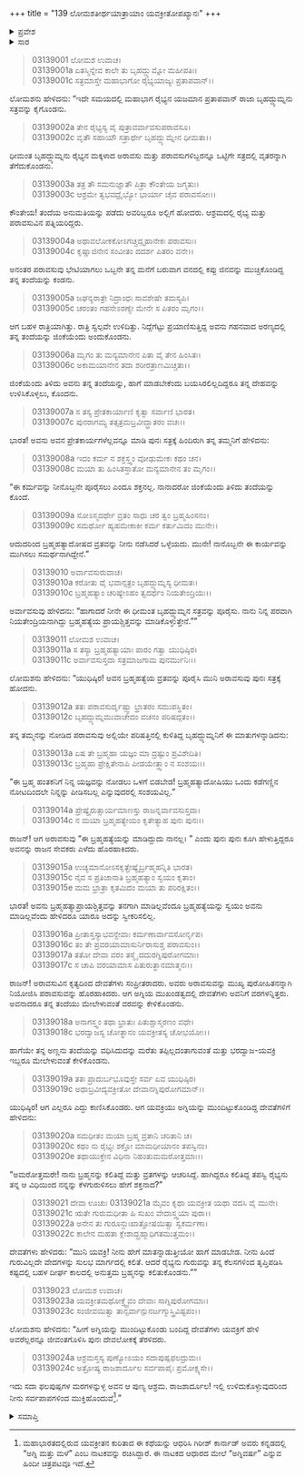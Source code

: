 +++
title = "139 ಲೋಮಶತೀರ್ಥಯಾತ್ರಾಯಾಂ ಯವಕ್ರೀತೋಪಖ್ಯಾನಃ"
+++

<details><summary>ಪ್ರವೇಶ</summary>


।।   ಓಂ ಓಂ ನಮೋ ನಾರಾಯಣಾಯ।।   ಶ್ರೀ ವೇದವ್ಯಾಸಾಯ ನಮಃ ।।

ಶ್ರೀ ಕೃಷ್ಣದ್ವೈಪಾಯನ ವೇದವ್ಯಾಸ ವಿರಚಿತ  

**ಶ್ರೀ ಮಹಾಭಾರತ**

**ಆರಣ್ಯಕ ಪರ್ವ**

**ತೀರ್ಥಯಾತ್ರಾ ಪರ್ವ**

**ಅಧ್ಯಾಯ 139**

</details>


<details><summary>ಸಾರ</summary>

ಅರಾವಸು-ಪರಾವಸು ಇಬ್ಬರೂ ರಾಜಾ ಬೃಹದ್ಯುಮ್ನನ ಸತ್ರದಲ್ಲಿ ವೃತರಾಗಿ ಭಾಗವಹಿಸಿದುದು (1-2). ಒಂದು ರಾತ್ರಿ ಮನೆಗೆ ಬರುವಾಗ ಅರಾವಸುವು ಜಿಂಕೆಯೆಂದು ತಿಳಿದು ರೈಭ್ಯನನ್ನು ಕೊಂದುದು (3-6). ತಮ್ಮ ಪರಾವಸುವಿಗೆ ಬ್ರಹ್ಮಹತ್ಯಾದೋಷದ ವ್ರತವನ್ನು ನಡೆಸೆಂದು ಅರಾವಸುವು ಹೇಳಿ ಯಾಗಕಾರ್ಯದಲ್ಲಿ ತೊಡಗುವುದು (7-10). ಬ್ರಹ್ಮಹತ್ಯೆಯನ್ನು ಪೂರೈಸಿ ಸತ್ರಕ್ಕೆ ಹಿಂದಿರುಗಿದ ಪರಾವಸುವನ್ನು ಅರಾವಸುವು ತನ್ನ ತಂದೆಯನ್ನು ಕೊಂದ ಆರೋಪವನ್ನು ಹೊರಿಸಿ, ಸತ್ರದಿಂದ ಬಹಿಷ್ಕಾರ ಮಾಡಿದುದು (11-14). ಪರಾವಸುವಿಗೆ ಮೆಚ್ಚಿ ದೇವತೆಗಳು ವರಗಳನ್ನಿತ್ತುದು (15-24).

</details>


> 03139001 ಲೋಮಶ ಉವಾಚ।  
03139001a ಏತಸ್ಮಿನ್ನೇವ ಕಾಲೇ ತು ಬೃಹದ್ದ್ಯುಮ್ನೋ ಮಹೀಪತಿಃ।   
03139001c ಸತ್ರಮಾಸ್ತೇ ಮಹಾಭಾಗೋ ರೈಭ್ಯಯಾಜ್ಯಃ ಪ್ರತಾಪವಾನ್।।

ಲೋಮಶನು ಹೇಳಿದನು: “ಇದೇ ಸಮಯದಲ್ಲಿ ಮಹಾಭಾಗ ರೈಭ್ಯನ ಯಜಮಾನ ಪ್ರತಾಪವಾನ್ ರಾಜಾ ಬೃಹದ್ದ್ಯುಮ್ನನು ಸತ್ರವನ್ನು ಕೈಗೊಂಡನು.

> 03139002a ತೇನ ರೈಭ್ಯಸ್ಯ ವೈ ಪುತ್ರಾವರ್ವಾವಸುಪರಾವಸೂ।  
03139002c ವೃತೌ ಸಹಾಯೌ ಸತ್ರಾರ್ಥೇ ಬೃಹದ್ದ್ಯುಮ್ನೇನ ಧೀಮತಾ।।

ಧೀಮಂತ ಬೃಹದ್ದ್ಯುಮ್ನನು ರೈಭ್ಯನ ಮಕ್ಕಳಾದ ಅರಾವಸು ಮತ್ತು ಪರಾವಸುಗಳಿಬ್ಬರನ್ನೂ ಒಟ್ಟಿಗೇ ಸತ್ರದಲ್ಲಿ ವೃತರನ್ನಾಗಿ ತೆಗೆದುಕೊಂಡನು.

> 03139003a ತತ್ರ ತೌ ಸಮನುಜ್ಞಾತೌ ಪಿತ್ರಾ ಕೌಂತೇಯ ಜಗ್ಮತುಃ।  
03139003c ಆಶ್ರಮೇ ತ್ವಭವದ್ರೈಭ್ಯೋ ಭಾರ್ಯಾ ಚೈವ ಪರಾವಸೋಃ।।

ಕೌಂತೇಯ! ತಂದೆಯ ಅನುಮತಿಯನ್ನು ಪಡೆದು ಅವರಿಬ್ಬರೂ ಅಲ್ಲಿಗೆ ಹೋದರು. ಆಶ್ರಮದಲ್ಲಿ ರೈಭ್ಯ ಮತ್ತು ಪರಾವಸುವಿನ ಪತ್ನಿಯರಿದ್ದರು.

> 03139004a ಅಥಾವಲೋಕಕೋಽಗಚ್ಚದ್ಗೃಹಾನೇಕಃ ಪರಾವಸುಃ।  
03139004c ಕೃಷ್ಣಾಜಿನೇನ ಸಂವೀತಂ ದದರ್ಶ ಪಿತರಂ ವನೇ।।

ಅನಂತರ ಪರಾವಸುವು ಭೇಟಿಯಾಗಲು ಒಬ್ಬನೇ ತನ್ನ ಮನೆಗೆ ಬರುವಾಗ ವನದಲ್ಲಿ ಕಪ್ಪು ಜಿನವನ್ನು ಮುಚ್ಚಿಕೊಂಡಿದ್ದ ತನ್ನ ತಂದೆಯನ್ನು ಕಂಡನು.

> 03139005a ಜಘನ್ಯರಾತ್ರೇ ನಿದ್ರಾಂಧಃ ಸಾವಶೇಷೇ ತಮಸ್ಯಪಿ।  
03139005c ಚರಂತಂ ಗಹನೇಽರಣ್ಯೇ ಮೇನೇ ಸ ಪಿತರಂ ಮೃಗಂ।।

ಆಗ ಬಹಳ ರಾತ್ರಿಯಾಗಿತ್ತು. ರಾತ್ರಿ ಸ್ವಲ್ಪವೇ ಉಳಿದಿತ್ತು. ನಿದ್ದೆಗೆಟ್ಟು ಪ್ರಯಾಣಿಸುತ್ತಿದ್ದ ಅವನು ಗಹನವಾದ ಅರಣ್ಯದಲ್ಲಿ ತನ್ನ ತಂದೆಯನ್ನು ಜಿಂಕೆಯೆಂದು ಅಂದುಕೊಂಡನು.

> 03139006a ಮೃಗಂ ತು ಮನ್ಯಮಾನೇನ ಪಿತಾ ವೈ ತೇನ ಹಿಂಸಿತಃ।  
03139006c ಅಕಾಮಯಾನೇನ ತದಾ ಶರೀರತ್ರಾಣಮಿಚ್ಚತಾ।।

ಜಿಂಕೆಯೆಂದು ತಿಳಿದು ಅವನು ತನ್ನ ತಂದೆಯನ್ನು, ಹಾಗೆ ಮಾಡಬೇಕೆಂದು ಬಯಸಿರಲಿಲ್ಲದಿದ್ದರೂ ತನ್ನ ದೇಹವನ್ನು ಉಳಿಸಿಕೊಳ್ಳಲು, ಕೊಂದನು.

> 03139007a ಸ ತಸ್ಯ ಪ್ರೇತಕಾರ್ಯಾಣಿ ಕೃತ್ವಾ ಸರ್ವಾಣಿ ಭಾರತ।  
03139007c ಪುನರಾಗಮ್ಯ ತತ್ಸತ್ರಮಬ್ರವೀದ್ಭ್ರಾತರಂ ವಚಃ।।

ಭಾರತ! ಅವನು ಅವನ ಪ್ರೇತಕಾರ್ಯಗಳೆಲ್ಲವನ್ನೂ ಮಾಡಿ ಪುನಃ ಸತ್ರಕ್ಕೆ ಹಿಂದಿರುಗಿ ತನ್ನ ತಮ್ಮನಿಗೆ ಹೇಳಿದನು:

> 03139008a ಇದಂ ಕರ್ಮ ನ ಶಕ್ತಸ್ತ್ವಂ ವೋಢುಮೇಕಃ ಕಥಂ ಚನ।  
03139008c ಮಯಾ ತು ಹಿಂಸಿತಸ್ತಾತೋ ಮನ್ಯಮಾನೇನ ತಂ ಮೃಗಂ।।

“ಈ ಕರ್ಮವನ್ನು ನೀನೊಬ್ಬನೇ ಪೂರೈಸಲು ಎಂದೂ ಶಕ್ತನಲ್ಲ. ನಾನಾದರೋ ಜಿಂಕೆಯೆಂದು ತಿಳಿದು ತಂದೆಯನ್ನು ಕೊಂದೆ.

> 03139009a ಸೋಽಸ್ಮದರ್ಥೇ ವ್ರತಂ ಸಾಧು ಚರ ತ್ವಂ ಬ್ರಹ್ಮಹಿಂಸನಂ।   
03139009c ಸಮರ್ಥೋ ಹ್ಯಹಮೇಕಾಕೀ ಕರ್ಮ ಕರ್ತುಮಿದಂ ಮುನೇ।।

ಆದುದರಿಂದ ಬ್ರಹ್ಮಹತ್ಯಾದೋಷದ ವ್ರತವನ್ನು ನೀನು ನಡೆಸಿದರೆ ಒಳ್ಳೆಯದು. ಮುನೇ! ನಾನೊಬ್ಬನೇ ಈ ಕಾರ್ಯವನ್ನು ಮುಗಿಸಲು ಸಮರ್ಥನಾಗಿದ್ದೇನೆ.”

> 03139010 ಅರ್ವಾವಸುರುವಾಚ।   
03139010a ಕರೋತು ವೈ ಭವಾನ್ಸತ್ರಂ ಬೃಹದ್ದ್ಯುಮ್ನಸ್ಯ ಧೀಮತಃ।  
03139010c ಬ್ರಹ್ಮಹತ್ಯಾಂ ಚರಿಷ್ಯೇಽಹಂ ತ್ವದರ್ಥಂ ನಿಯತೇಂದ್ರಿಯಃ।।

ಅರ್ವಾವಸುವು ಹೇಳಿದನು: “ಹಾಗಾದರೆ ನೀನೇ ಈ ಧೀಮಂತ ಬೃಹದ್ದ್ಯುಮ್ನನ ಸತ್ರವನ್ನು ಪೂರೈಸು. ನಾನು ನಿನ್ನ ಪರವಾಗಿ ನಿಯತೇಂದ್ರಿಯನಾಗಿದ್ದು ಬ್ರಹ್ಮಹತ್ಯೆಯ ಪ್ರಾಯಶ್ಚಿತ್ತವನ್ನು ಮಾಡಿಕೊಳ್ಳುತ್ತೇನೆ.””

> 03139011 ಲೋಮಶ ಉವಾಚ।  
03139011a ಸ ತಸ್ಯಾ ಬ್ರಹ್ಮಹತ್ಯಾಯಾಃ ಪಾರಂ ಗತ್ವಾ ಯುಧಿಷ್ಠಿರ।  
03139011c ಅರ್ವಾವಸುಸ್ತದಾ ಸತ್ರಮಾಜಗಾಮ ಪುನರ್ಮುನಿಃ।।

ಲೋಮಶನು ಹೇಳಿದನು: “ಯುಧಿಷ್ಠಿರ! ಅವನ ಬ್ರಹ್ಮಹತ್ಯೆಯ ವ್ರತವನ್ನು ಪೂರೈಸಿ ಮುನಿ ಅರಾವಸುವು ಪುನಃ ಸತ್ರಕ್ಕೆ ಹೋದನು.

> 03139012a ತತಃ ಪರಾವಸುರ್ದೃಷ್ಟ್ವಾ ಭ್ರಾತರಂ ಸಮುಪಸ್ಥಿತಂ।  
03139012c ಬೃಹದ್ದ್ಯುಮ್ನಮುವಾಚೇದಂ ವಚನಂ ಪರಿಷದ್ಗತಂ।।

ತನ್ನ ತಮ್ಮನನ್ನು ನೋಡಿದ ಪರಾವಸುವು ಅಲ್ಲಿಯೇ ಪರಿಷತ್ತಿನಲ್ಲಿ ಕುಳಿತಿದ್ದ ಬೃಹದ್ದ್ಯುಮ್ನನಿಗೆ ಈ ಮಾತುಗಳನ್ನಾಡಿದನು:

> 03139013a ಏಷ ತೇ ಬ್ರಹ್ಮಹಾ ಯಜ್ಞಂ ಮಾ ದ್ರಷ್ಟುಂ ಪ್ರವಿಶೇದಿತಿ।  
03139013c ಬ್ರಹ್ಮಹಾ ಪ್ರೇಕ್ಷಿತೇನಾಪಿ ಪೀಡಯೇತ್ತ್ವಾಂ ನ ಸಂಶಯಃ।।

“ಈ ಬ್ರಹ್ಮ ಹಂತಕನಿಗೆ ನಿನ್ನ ಯಜ್ಞವನ್ನು ನೋಡಲು ಒಳಗೆ ಬಿಡಬೇಡ! ಬ್ರಹ್ಮಹತ್ಯಾದೋಷಿಯು ಒಂದು ಕಡೆಗಣ್ಣಿನ ನೋಟದಿಂದಲೇ ನಿನ್ನನ್ನು ಪೀಡಿಸಬಲ್ಲ ಎನ್ನುವುದರಲ್ಲಿ ಸಂಶಯವಿಲ್ಲ.”

> 03139014a ಪ್ರೇಷ್ಯೈರುತ್ಸಾರ್ಯಮಾಣಸ್ತು ರಾಜನ್ನರ್ವಾವಸುಸ್ತದಾ।  
03139014c ನ ಮಯಾ ಬ್ರಹ್ಮಹತ್ಯೇಯಂ ಕೃತೇತ್ಯಾಹ ಪುನಃ ಪುನಃ।।

ರಾಜನ್! ಆಗ ಅರಾವಸುವು “ಈ ಬ್ರಹ್ಮಹತ್ಯೆಯನ್ನು ಮಾಡಿದ್ದುದು ನಾನಲ್ಲ।  ” ಎಂದು ಪುನಃ ಪುನಃ ಕೂಗಿ ಹೇಳುತ್ತಿದ್ದರೂ ಅವನನ್ನು ರಾಜನ ಸೇವಕರು ಎಳೆದು ಹೊರಹಾಕಿದರು.

> 03139015a ಉಚ್ಯಮಾನೋಽಸಕೃತ್ಪ್ರೇಷ್ಯೈರ್ಬ್ರಹ್ಮಹನ್ನಿತಿ ಭಾರತ।  
03139015c ನೈವ ಸ ಪ್ರತಿಜಾನಾತಿ ಬ್ರಹ್ಮಹತ್ಯಾಂ ಸ್ವಯಂ ಕೃತಾಂ।  
03139015e ಮಮ ಭ್ರಾತ್ರಾ ಕೃತಮಿದಂ ಮಯಾ ತು ಪರಿರಕ್ಷಿತಂ।।

ಭಾರತ! ಅವನು ಬ್ರಹ್ಮಹತ್ಯಾಪ್ರಾಯಶ್ಚಿತ್ತವನ್ನು ತನಗಾಗಿ ಮಾಡಿಲ್ಲವೆಂದೂ ಬ್ರಹ್ಮಹತ್ಯೆಯನ್ನು ಸ್ವಯಂ ಅವನು ಮಾಡಿಲ್ಲವೆಂದು ಹೇಳಿದರೂ ಯಾರೂ ಅದನ್ನು ಸ್ವೀಕರಿಸಲಿಲ್ಲ.

> 03139016a ಪ್ರೀತಾಸ್ತಸ್ಯಾಭವನ್ದೇವಾಃ ಕರ್ಮಣಾರ್ವಾವಸೋರ್ನೃಪ।  
03139016c ತಂ ತೇ ಪ್ರವರಯಾಮಾಸುರ್ನಿರಾಸುಶ್ಚ ಪರಾವಸುಂ।।  
03139017a ತತೋ ದೇವಾ ವರಂ ತಸ್ಮೈ ದದುರಗ್ನಿಪುರೋಗಮಾಃ।  
03139017c ಸ ಚಾಪಿ ವರಯಾಮಾಸ ಪಿತುರುತ್ಥಾನಮಾತ್ಮನಃ।।

ರಾಜನ್! ಅರಾವಸುವಿನ ಕೃತ್ಯದಿಂದ ದೇವತೆಗಳು ಸಂಪ್ರೀತರಾದರು. ಅವರು ಅರಾವಸುವನ್ನು ಮುಖ್ಯ ಪುರೋಹಿತನನ್ನಾಗಿ ನಿಯೋಜಿಸಿ ಪರಾವಸುವನ್ನು ಹೊರಹಾಕಿದರು. ಆಗ ಅಗ್ನಿಯ ಮುಖಂಡತ್ವದಲ್ಲಿ ದೇವತೆಗಳು ಅವನಿಗೆ ವರಗಳನ್ನಿತ್ತರು. ಅವನಾದರೂ ತನ್ನ ತಂದೆಯು ಮೇಲೇಳುವಂತೆ ವರವನ್ನು ಕೇಳಿಕೊಂಡನು.

> 03139018a ಅನಾಗಸ್ತ್ವಂ ತಥಾ ಭ್ರಾತುಃ ಪಿತುಶ್ಚಾಸ್ಮರಣಂ ವಧೇ।  
03139018c ಭರದ್ವಾಜಸ್ಯ ಚೋತ್ಥಾನಂ ಯವಕ್ರೀತಸ್ಯ ಚೋಭಯೋಃ।।

ಹಾಗೆಯೇ ತನ್ನ ಅಣ್ಣನು ತಂದೆಯನ್ನು ವಧಿಸಿದುದನ್ನು ಮರೆತು ತಪ್ಪಿಲ್ಲದಂತಾಗುವಂತೆ ಮತ್ತು ಭರದ್ವಾಜ-ಯವಕ್ರಿ ಇಬ್ಬರೂ ಮೇಲೇಳುವಂತೆ ಕೇಳಿಕೊಂಡನು.

> 03139019a ತತಃ ಪ್ರಾದುರ್ಬಭೂವುಸ್ತೇ ಸರ್ವ ಏವ ಯುಧಿಷ್ಠಿರ।  
03139019c ಅಥಾಬ್ರವೀದ್ಯವಕ್ರೀತೋ ದೇವಾನಗ್ನಿಪುರೋಗಮಾನ್।।

ಯುಧಿಷ್ಠಿರ! ಆಗ ಎಲ್ಲರೂ ಎದ್ದು ಕಾಣಿಸಿಕೊಂಡರು. ಆಗ ಯವಕ್ರಿಯು ಅಗ್ನಿಯನ್ನು ಮುಂದಿಟ್ಟುಕೊಂಡಿದ್ದ ದೇವತೆಗಳಿಗೆ ಹೇಳಿದನು:

> 03139020a ಸಮಧೀತಂ ಮಯಾ ಬ್ರಹ್ಮ ವ್ರತಾನಿ ಚರಿತಾನಿ ಚ।  
03139020c ಕಥಂ ನು ರೈಭ್ಯಃ ಶಕ್ತೋ ಮಾಮಧೀಯಾನಂ ತಪಸ್ವಿನಂ।  
03139020e ತಥಾಯುಕ್ತೇನ ವಿಧಿನಾ ನಿಹಂತುಮಮರೋತ್ತಮಾಃ।।

“ಅಮರೋತ್ತಮರೇ! ನಾನು ಬ್ರಹ್ಮನನ್ನು ಕಲಿತಿದ್ದೆ ಮತ್ತು ವ್ರತಗಳನ್ನು ಆಚರಿಸಿದ್ದೆ. ಹಾಗಿದ್ದರೂ ಕಲಿತಿದ್ದ ತಪಸ್ವಿ ರೈಭ್ಯನು ತನ್ನ ಆ ವಿಧಿಯಿಂದ ನನ್ನನ್ನು ಕೆಳಗುರುಳಿಸಲು ಹೇಗೆ ಶಕ್ತನಾದ?”

> 03139021 ದೇವಾ ಊಚುಃ
03139021a ಮೈವಂ ಕೃಥಾ ಯವಕ್ರೀತ ಯಥಾ ವದಸಿ ವೈ ಮುನೇ।  
03139021c ಋತೇ ಗುರುಮಧೀತಾ ಹಿ ಸುಖಂ ವೇದಾಸ್ತ್ವಯಾ ಪುರಾ।।   
03139022a ಅನೇನ ತು ಗುರೂನ್ದುಃಖಾತ್ತೋಷಯಿತ್ವಾ ಸ್ವಕರ್ಮಣಾ।  
03139022c ಕಾಲೇನ ಮಹತಾ ಕ್ಲೇಶಾದ್ಬ್ರಹ್ಮಾಧಿಗತಮುತ್ತಮಂ।।

ದೇವತೆಗಳು ಹೇಳಿದರು: “ಮುನಿ ಯವಕ್ರಿ! ನೀನು ಹೇಗೆ ಮಾತನ್ನಾಡುತ್ತೀಯೋ ಹಾಗೆ ಮಾಡಬೇಡ. ನೀನು ಹಿಂದೆ ಗುರುವಿಲ್ಲದೇ ವೇದಗಳನ್ನು ಸುಲಭ ಮಾರ್ಗದಲ್ಲಿ ಕಲಿತೆ. ಆದರೆ ರೈಭ್ಯನು ಗುರುವನ್ನು ತನ್ನ ಕೆಲಸಗಳಿಂದ ತೃಪ್ತಿಪಡಿಸಿ ಕಷ್ಟದಲ್ಲಿ ಬಹಳ ದೀರ್ಘ ಕಾಲದಲ್ಲಿ ಅನುತ್ತಮ ಬ್ರಹ್ಮನನ್ನು ಕಲಿತುಕೊಂಡನು.””

> 03139023 ಲೋಮಶ ಉವಾಚ।  
03139023a ಯವಕ್ರೀತಮಥೋಕ್ತ್ವೈವಂ ದೇವಾಃ ಸಾಗ್ನಿಪುರೋಗಮಾಃ।  
03139023c ಸಂಜೀವಯಿತ್ವಾ ತಾನ್ಸರ್ವಾನ್ಪುನರ್ಜಗ್ಮುಸ್ತ್ರಿವಿಷ್ಟಪಂ।।

ಲೋಮಶನು ಹೇಳಿದನು: “ಹೀಗೆ ಅಗ್ನಿಯನ್ನು ಮುಂದಿಟ್ಟುಕೊಂಡು ಬಂದಿದ್ದ ದೇವತೆಗಳು ಯವಕ್ರಿಗೆ ಹೇಳಿ ಅವರೆಲ್ಲರನ್ನೂ ಜೀವಂತಗೊಳಿಸಿ ಪುನಃ ದೇವಲೋಕಕ್ಕೆ ತೆರಳಿದರು.

> 03139024a ಆಶ್ರಮಸ್ತಸ್ಯ ಪುಣ್ಯೋಽಯಂ ಸದಾಪುಷ್ಪಫಲದ್ರುಮಃ।  
03139024c ಅತ್ರೋಷ್ಯ ರಾಜಶಾರ್ದೂಲ ಸರ್ವಪಾಪೈಃ ಪ್ರಮೋಕ್ಷ್ಯಸೇ।।

ಇದು ಸದಾ ಫಲಪುಷ್ಪಗಳ ಮರಗಳನ್ನುಳ್ಳ ಅವನ ಆ ಪುಣ್ಯ ಆಶ್ರಮ. ರಾಜಶಾರ್ದೂಲ! ಇಲ್ಲಿ ಉಳಿದುಕೊಳ್ಳುವುದರಿಂದ ನೀನು ಸರ್ವಪಾಪಗಳಿಂದ ಮುಕ್ತಿಹೊಂದುವೆ[^1].”

<details><summary>ಸಮಾಪ್ತಿ</summary>


ಇತಿ ಶ್ರೀ ಮಹಾಭಾರತೇ ಆರಣ್ಯಕಪರ್ವಣಿ ತೀರ್ಥಯಾತ್ರಾಪರ್ವಣಿ ಲೋಮಶತೀರ್ಥಯಾತ್ರಾಯಾಂ ಯವಕ್ರೀತೋಪಖ್ಯಾನೇ ಏಕೋನಚತ್ವಾರಿಂಶದಧಿಕಶತತಮೋಽಧ್ಯಾಯಃ।  
ಇದು ಮಹಾಭಾರತದ ಆರಣ್ಯಕಪರ್ವದಲ್ಲಿ ತೀರ್ಥಯಾತ್ರಾಪರ್ವದಲ್ಲಿ ಲೋಮಶತೀರ್ಥಯಾತ್ರೆಯಲ್ಲಿ ಯವಕ್ರೀತೋಪಖ್ಯಾನದಲ್ಲಿ ನೂರಾಮೂವತ್ತೊಂಭತ್ತನೆಯ ಅಧ್ಯಾಯವು.



</details>

[^1]: ಮಹಾಭಾರತದಲ್ಲಿರುವ ಯವಕ್ರೀತನ ಕುರಿತಾದ ಈ ಕಥೆಯನ್ನು ಆಧರಿಸಿ ಗಿರೀಶ್ ಕಾರ್ನಾಡ್ ಅವರು ಕನ್ನಡದಲ್ಲಿ “ಅಗ್ನಿ ಮತ್ತು ಮಳೆ” ಎಂಬ ನಾಟಕವನ್ನು ರಚಿಸಿದ್ದಾರೆ. ಈ ನಾಟಕದ ಆಧಾರದ ಮೇಲೆ “ಅಗ್ನಿವರ್ಷ” ಎನ್ನುವ ಹಿಂದೀ ಚಿತ್ರಪಟವೂ ಇದೆ.

